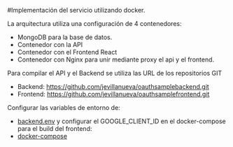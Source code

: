 #Implementación del servicio utilizando docker.

La arquitectura utiliza una configuración de 4 contenedores:

- MongoDB para la base de datos.
- Contenedor con la API
- Contenedor con el Frontend React
- Contenedor con Nginx para unir mediante proxy el api y el frontend.

Para compilar el API y el Backend se utiliza las URL de los repositorios GIT

- Backend: https://github.com/jevillanueva/oauthsamplebackend.git
- Frontend: https://github.com/jevillanueva/oauthsamplefrontend.git


Configurar las variables de entorno de:
- [backend.env](./backend.env)
y configurar el GOOGLE_CLIENT_ID en el docker-compose para el build del frontend:
- [docker-compose](./docker-compose.yml#L16)
